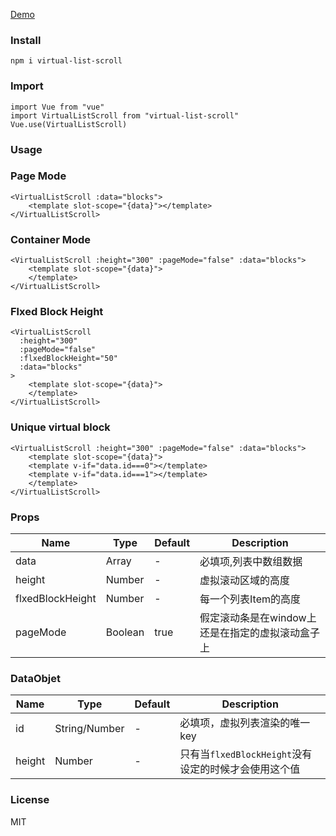 [Demo](https://virtual-list-scroll-xfy196.vercel.app/)
### Install

```shell
npm i virtual-list-scroll
```

### Import

```shell
import Vue from "vue"
import VirtualListScroll from "virtual-list-scroll"
Vue.use(VirtualListScroll)
```

### Usage

### Page Mode

```vue
<VirtualListScroll :data="blocks">
    <template slot-scope="{data}"></template>
</VirtualListScroll>
```

### Container Mode

```vue
<VirtualListScroll :height="300" :pageMode="false" :data="blocks">
    <template slot-scope="{data}">
    </template>
</VirtualListScroll>
```

### Flxed Block Height

```vue
<VirtualListScroll
  :height="300"
  :pageMode="false"
  :flxedBlockHeight="50"
  :data="blocks"
>
    <template slot-scope="{data}">
    </template>
</VirtualListScroll>
```

### Unique virtual block

```vue
<VirtualListScroll :height="300" :pageMode="false" :data="blocks">
    <template slot-scope="{data}">
    <template v-if="data.id===0"></template>
    <template v-if="data.id===1"></template>
    </template>
</VirtualListScroll>
```
### Props
| Name             | Type          | Default | Description  |
|------------------|---------------|---------|--------------|
| data             | Array<DataObject> | -       | 必填项,列表中数组数据      |
| height           | Number        | -       | 虚拟滚动区域的高度    |
| flxedBlockHeight | Number        | -       | 每一个列表Item的高度 |
| pageMode         | Boolean       | true    | 假定滚动条是在window上还是在指定的虚拟滚动盒子上 |

### DataObjet
| Name   | Type          | Default | Description                         |
|--------|---------------|---------|-------------------------------------|
| id     | String/Number | -       | 必填项，虚拟列表渲染的唯一key                    |
| height | Number        | -       | 只有当`flxedBlockHeight`没有设定的时候才会使用这个值 |
### License
MIT